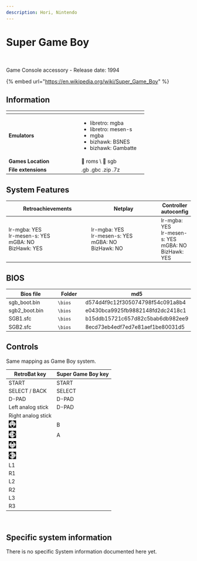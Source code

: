 ```yaml
---
description: Hori, Nintendo
---
```


# Super Game Boy

<div align="left">

<figure><img src="https://raw.githubusercontent.com/fabricecaruso/es-theme-carbon/52ff37c9e265587d006945a2ba695b5a962b3a3d/art/logos/sgb.svg" alt=""><figcaption></figcaption></figure>

</div>

Game Console accessory - Release date: 1994

{% embed url="https://en.wikipedia.org/wiki/Super_Game_Boy" %}

## Information

<table data-header-hidden><thead><tr><th width="184"></th><th></th><th data-hidden></th></tr></thead><tbody><tr><td><strong>Emulators</strong></td><td><ul><li>libretro: mgba</li><li>libretro: mesen-s</li><li>mgba</li><li>bizhawk: BSNES</li><li>bizhawk: Gambatte</li></ul></td><td></td></tr><tr><td><strong>Games Location</strong></td><td><span data-gb-custom-inline data-tag="emoji" data-code="1f4c1">📁</span> roms \ <span data-gb-custom-inline data-tag="emoji" data-code="1f4c2">📂</span> sgb</td><td></td></tr><tr><td><strong>File extensions</strong></td><td>.gb .gbc .zip .7z</td><td></td></tr></tbody></table>

## System Features

<table><thead><tr><th width="256">Retroachievements</th><th width="243">Netplay</th><th>Controller autoconfig</th></tr></thead><tbody><tr><td>lr-mgba: YES<br>lr-mesen-s: YES<br>mGBA: NO<br>BizHawk: YES</td><td>lr-mgba: YES<br>lr-mesen-s: YES<br>mGBA: NO<br>BizHawk: NO</td><td>lr-mgba: YES<br>lr-mesen-s: YES<br>mGBA: NO<br>BizHawk: YES</td></tr></tbody></table>

## BIOS

<table><thead><tr><th width="187">Bios file</th><th width="108">Folder</th><th>md5</th></tr></thead><tbody><tr><td>sgb_boot.bin</td><td><code>\bios</code></td><td>d574d4f9c12f305074798f54c091a8b4</td></tr><tr><td>sgb2_boot.bin</td><td><code>\bios</code></td><td>e0430bca9925fb9882148fd2dc2418c1</td></tr><tr><td>SGB1.sfc</td><td><code>\bios</code></td><td>b15ddb15721c657d82c5bab6db982ee9</td></tr><tr><td>SGB2.sfc</td><td><code>\bios</code></td><td>8ecd73eb4edf7ed7e81aef1be80031d5</td></tr></tbody></table>

## Controls

Same mapping as Game Boy system.

| RetroBat key                                                                       | Super Game Boy key |
| ---------------------------------------------------------------------------------- | ------------------ |
| START                                                                              | START              |
| SELECT / BACK                                                                      | SELECT             |
| D-PAD                                                                              | D-PAD              |
| Left analog stick                                                                  | D-PAD              |
| Right analog stick                                                                 |                    |
| ![A](<../../../../.gitbook/assets/image (30).png>)                                 | B                  |
| ![B](<../../../../.gitbook/assets/image (16).png>)                                 | A                  |
| <img src="../../../../.gitbook/assets/image (50).png" alt="" data-size="original"> |                    |
| <img src="../../../../.gitbook/assets/image (48).png" alt="" data-size="line">     |                    |
| L1                                                                                 |                    |
| R1                                                                                 |                    |
| L2                                                                                 |                    |
| R2                                                                                 |                    |
| L3                                                                                 |                    |
| R3                                                                                 |                    |

<div align="left">

<figure><img src="https://i.imgur.com/yDQp2P6.png" alt=""><figcaption></figcaption></figure>

</div>

## Specific system information

There is no specific System information documented here yet.
